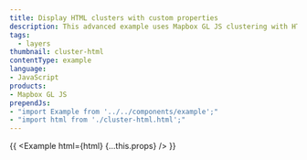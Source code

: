 ```yaml
---
title: Display HTML clusters with custom properties
description: This advanced example uses Mapbox GL JS clustering with HTML markers and custom property expressions. To use HTML or SVG for clusters in place of a Mapbox GL layer, you have to manually synchronize the clustered source with a pool of marker objects that updates continuously while the map view changes.
tags:
  - layers
thumbnail: cluster-html
contentType: example
language:
- JavaScript
products:
- Mapbox GL JS
prependJs:
- "import Example from '../../components/example';"
- "import html from './cluster-html.html';"
---
```


{{ <Example html={html} {...this.props} /> }}
